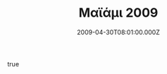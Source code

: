 ---
templateKey: work-item
title: Μαϊάμι 2009
titleEN: Miami 2009
date: 2009-04-30T08:01:00.000Z
description: "Συμμετοχή στο 1ο Wynwood Wall Mural Project"
descriptionEN: "Participation in the 1st Wynwood Wall Mural Project"
image: /img/stelios-faitakis-greek-artist-muralmiami-2009-optim.jpg
type: mural
body:
 - paragraph1: Επιπλεον περιγραφή
bodyEN:
  - paragraph1: Additional description
---